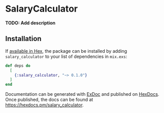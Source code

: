 # SalaryCalculator

**TODO: Add description**

## Installation

If [available in Hex](https://hex.pm/docs/publish), the package can be installed
by adding `salary_calculator` to your list of dependencies in `mix.exs`:

```elixir
def deps do
  [
    {:salary_calculator, "~> 0.1.0"}
  ]
end
```

Documentation can be generated with [ExDoc](https://github.com/elixir-lang/ex_doc)
and published on [HexDocs](https://hexdocs.pm). Once published, the docs can
be found at <https://hexdocs.pm/salary_calculator>.

